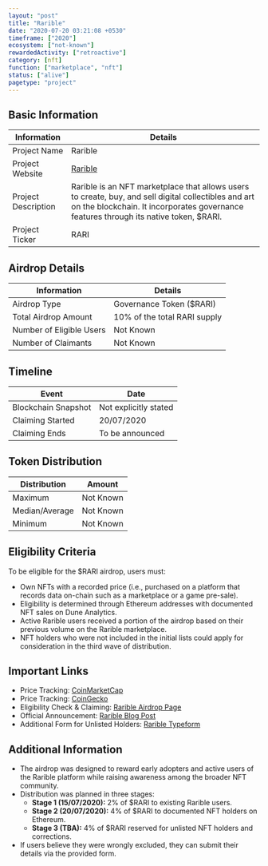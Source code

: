 ```yaml
---
layout: "post"
title: "Rarible"
date: "2020-07-20 03:21:08 +0530"
timeframe: ["2020"]
ecosystem: ["not-known"]
rewardedActivity: ["retroactive"]
category: [nft]
function: ["marketplace", "nft"]
status: ["alive"]
pagetype: "project"
---
```


## Basic Information

| Information         | Details                                                                                                                                                                                       |
| ------------------- | --------------------------------------------------------------------------------------------------------------------------------------------------------------------------------------------- |
| Project Name        | Rarible                                                                                                                                                                                       |
| Project Website     | [Rarible](https://rarible.com)                                                                                                                                                                |
| Project Description | Rarible is an NFT marketplace that allows users to create, buy, and sell digital collectibles and art on the blockchain. It incorporates governance features through its native token, $RARI. |
| Project Ticker      | RARI                                                                                                                                                                                          |

## Airdrop Details

| Information              | Details                      |
| ------------------------ | ---------------------------- |
| Airdrop Type             | Governance Token ($RARI)     |
| Total Airdrop Amount     | 10% of the total RARI supply |
| Number of Eligible Users | Not Known                    |
| Number of Claimants      | Not Known                    |

## Timeline

| Event               | Date                  |
| ------------------- | --------------------- |
| Blockchain Snapshot | Not explicitly stated |
| Claiming Started    | 20/07/2020            |
| Claiming Ends       | To be announced       |

## Token Distribution

| Distribution   | Amount    |
| -------------- | --------- |
| Maximum        | Not Known |
| Median/Average | Not Known |
| Minimum        | Not Known |

## Eligibility Criteria

To be eligible for the $RARI airdrop, users must:

- Own NFTs with a recorded price (i.e., purchased on a platform that records data on-chain such as a marketplace or a game pre-sale).
- Eligibility is determined through Ethereum addresses with documented NFT sales on Dune Analytics.
- Active Rarible users received a portion of the airdrop based on their previous volume on the Rarible marketplace.
- NFT holders who were not included in the initial lists could apply for consideration in the third wave of distribution.

## Important Links

- Price Tracking: [CoinMarketCap](https://coinmarketcap.com/currencies/rarible)
- Price Tracking: [CoinGecko](https://www.coingecko.com/en/coins/rarible)
- Eligibility Check & Claiming: [Rarible Airdrop Page](https://app.rarible.com/rari)
- Official Announcement: [Rarible Blog Post](https://rarible.com/blog/-rari-airdrop-to-nft-holders--everything-you-need-to-know/)
- Additional Form for Unlisted Holders: [Rarible Typeform](http://rarible.typeform.com/to/QuS2XQ9x)

## Additional Information

- The airdrop was designed to reward early adopters and active users of the Rarible platform while raising awareness among the broader NFT community.
- Distribution was planned in three stages:
  - **Stage 1 (15/07/2020):** 2% of $RARI to existing Rarible users.
  - **Stage 2 (20/07/2020):** 4% of $RARI to documented NFT holders on Ethereum.
  - **Stage 3 (TBA):** 4% of $RARI reserved for unlisted NFT holders and corrections.
- If users believe they were wrongly excluded, they can submit their details via the provided form.